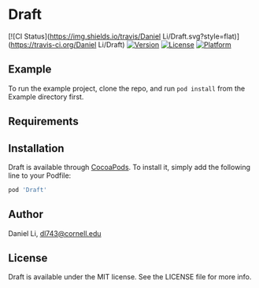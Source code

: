 # Draft

[![CI Status](https://img.shields.io/travis/Daniel Li/Draft.svg?style=flat)](https://travis-ci.org/Daniel Li/Draft)
[![Version](https://img.shields.io/cocoapods/v/Draft.svg?style=flat)](https://cocoapods.org/pods/Draft)
[![License](https://img.shields.io/cocoapods/l/Draft.svg?style=flat)](https://cocoapods.org/pods/Draft)
[![Platform](https://img.shields.io/cocoapods/p/Draft.svg?style=flat)](https://cocoapods.org/pods/Draft)

## Example

To run the example project, clone the repo, and run `pod install` from the Example directory first.

## Requirements

## Installation

Draft is available through [CocoaPods](https://cocoapods.org). To install
it, simply add the following line to your Podfile:

```ruby
pod 'Draft'
```

## Author

Daniel Li, dl743@cornell.edu

## License

Draft is available under the MIT license. See the LICENSE file for more info.
